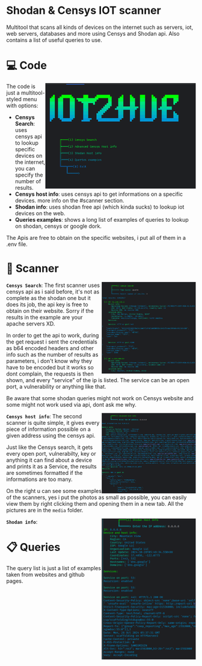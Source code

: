 # Shodan & Censys IOT scanner
Multitool that scans all kinds of devices on the internet such as servers, iot, web servers, databases and more using Censys and Shodan api. Also contains a list of useful queries to use.

# 💻 Code

<img align="right" src="media/iot2hue1.png" width="400" />
The code is just a multitool-styled menu with options:

- **Censys Search**: uses censys api to lookup specific devices on the internet, you can specify the number of results.
- **Censys host info**: uses censys api to get informations on a specific devices. more info on the #scanner section.
- **Shodan info**: uses shodan free api (which kinda sucks) to lookup iot devices on the web.
- **Queries examples**: shows a long list of examples of queries to lookup on shodan, censys or google dork.

The Apis are free to obtain on the specific websites, i put all of them in a .env file.

# 📡 Scanner

<img align="right" src="media/iot2hue2.png" width="250" />

**```Censys Search```**: The first scanner uses censys api as i said before, it's not as complete as the shodan one but it does its job, the api key is free to obtain on their website. Sorry if the results in the example are your apache servers XD.

In order to get the api to work, during the get request i sent the credentials as b64 encoded headers and other info such as the number of results as parameters, i don't know why they have to be encoded but it works so dont complain, the requests is then shown, and every "service" of the ip is listed. The service can be an open port, a vulnerability or anything like that.

Be aware that some shodan queries might not work on Censys website and some might not work used via api, dont ask me why.

<img align="right" src="media/iot2hue3.png" width="250" />

**```Censys host info```**: The second scanner is quite simple, it gives every piece of information possible on a given address using the censys api.

Just like the Censys search, it gets every open port, vulnerabilty, key or anything it can find about a device and prints it as a Service, the results are sometimes formatted if the informations are too many.

On the right u can see some examples of the scanners, yes i put the photos as small as possible, you can easily view them by right clicking them and opening them in a new tab. All the pictures are in the ```media``` folder.

<img align="right" src="media/iot2hue4.png" width="250" />

**```Shodan info```**: 


# 📋 Queries
The query list is just a list of examples taken from websites and github pages. 

